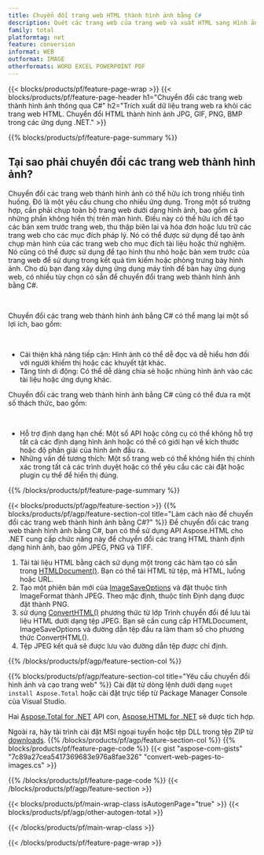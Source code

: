 ```yaml
---
title: Chuyển đổi trang web HTML thành hình ảnh bằng C#
description: Quét các trang web của trang web và xuất HTML sang Hình ảnh. Phát triển các ứng dụng .NET để cạo dữ liệu trang web thành JPEG, PNG, GIF, BMP, v.v. 
family: total
platformtag: net
feature: conversion
informat: WEB
outformat: IMAGE
otherformats: WORD EXCEL POWERPOINT PDF
---
```

{{< blocks/products/pf/feature-page-wrap >}}
{{< blocks/products/pf/feature-page-header h1="Chuyển đổi các trang web thành hình ảnh thông qua C#" h2="Trích xuất dữ liệu trang web ra khỏi các trang web HTML. Chuyển đổi HTML thành hình ảnh JPG, GIF, PNG, BMP trong các ứng dụng .NET." >}}

{{% blocks/products/pf/feature-page-summary %}}

<h2 class="heading-border">Tại sao phải chuyển đổi các trang web thành hình ảnh?</h2>
<p>Chuyển đổi các trang web thành hình ảnh có thể hữu ích trong nhiều tình huống. Đó là một yêu cầu chung cho nhiều ứng dụng. Trong một số trường hợp, cần phải chụp toàn bộ trang web dưới dạng hình ảnh, bao gồm cả những phần không hiển thị trên màn hình. Điều này có thể hữu ích để tạo các bản xem trước trang web, thu thập biên lai và hóa đơn hoặc lưu trữ các trang web cho các mục đích pháp lý. Nó có thể được sử dụng để tạo ảnh chụp màn hình của các trang web cho mục đích tài liệu hoặc thử nghiệm. Nó cũng có thể được sử dụng để tạo hình thu nhỏ hoặc bản xem trước của trang web để sử dụng trong kết quả tìm kiếm hoặc phòng trưng bày hình ảnh. Cho dù bạn đang xây dựng ứng dụng máy tính để bàn hay ứng dụng web, có nhiều tùy chọn có sẵn để chuyển đổi trang web thành hình ảnh bằng C#.</p><br />

<p>Chuyển đổi các trang web thành hình ảnh bằng C# có thể mang lại một số lợi ích, bao gồm:</p><br />
<ul>
<li>Cải thiện khả năng tiếp cận: Hình ảnh có thể dễ đọc và dễ hiểu hơn đối với người khiếm thị hoặc các khuyết tật khác.</li>
<li>Tăng tính di động: Có thể dễ dàng chia sẻ hoặc nhúng hình ảnh vào các tài liệu hoặc ứng dụng khác.</li>
</ul>
<p>Chuyển đổi các trang web thành hình ảnh bằng C# cũng có thể đưa ra một số thách thức, bao gồm:</p><br />
<ul>
<li>Hỗ trợ định dạng hạn chế: Một số API hoặc công cụ có thể không hỗ trợ tất cả các định dạng hình ảnh hoặc có thể có giới hạn về kích thước hoặc độ phân giải của hình ảnh đầu ra.</li>
<li>Những vấn đề tương thích: Một số trang web có thể không hiển thị chính xác trong tất cả các trình duyệt hoặc có thể yêu cầu các cài đặt hoặc plugin cụ thể để hiển thị đúng.</li>
</ul>
{{% /blocks/products/pf/feature-page-summary  %}}

{{< blocks/products/pf/agp/feature-section >}}
{{% blocks/products/pf/agp/feature-section-col title="Làm cách nào để chuyển đổi các trang web thành hình ảnh bằng C#?" %}}
Để chuyển đổi các trang web thành hình ảnh bằng C#, bạn có thể sử dụng API Aspose.HTML cho .NET cung cấp chức năng này để chuyển đổi các trang HTML thành định dạng hình ảnh, bao gồm JPEG, PNG và TIFF.</p>

1. Tải tài liệu HTML bằng cách sử dụng một trong các hàm tạo có sẵn trong [HTMLDocument()](https://reference.aspose.com/html/net/aspose.html/htmldocument/). Bạn có thể tải HTML từ tệp, mã HTML, luồng hoặc URL.
2. Tạo một phiên bản mới của [ImageSaveOptions](https://reference.aspose.com/html/net/aspose.html.saving/imagesaveoptions/) và đặt thuộc tính ImageFormat thành JPEG. Theo mặc định, thuộc tính Định dạng được đặt thành PNG.
3. sử dụng [ConvertHTML()](https://reference.aspose.com/html/net/aspose.html.converters/converter/converthtml/) phương thức từ lớp Trình chuyển đổi để lưu tài liệu HTML dưới dạng tệp JPEG. Bạn sẽ cần cung cấp HTMLDocument, ImageSaveOptions và đường dẫn tệp đầu ra làm tham số cho phương thức ConvertHTML().
4. Tệp JPEG kết quả sẽ được lưu vào đường dẫn tệp được chỉ định.
 
{{% /blocks/products/pf/agp/feature-section-col %}}

{{% blocks/products/pf/agp/feature-section-col title="Yêu cầu chuyển đổi hình ảnh và cạo trang web" %}}
Cài đặt từ dòng lệnh dưới dạng ```nuget install Aspose.Total``` hoặc cài đặt trực tiếp từ Package Manager Console của Visual Studio.

Hai [Aspose.Total for .NET](https://products.aspose.com/total/net/) API con, [Aspose.HTML for .NET](https://products.aspose.com/html/net/) sẽ được tích hợp.

Ngoài ra, hãy tải trình cài đặt MSI ngoại tuyến hoặc tệp DLL trong tệp ZIP từ [downloads](https://releases.aspose.com/total/net).
{{% /blocks/products/pf/agp/feature-section-col %}}
{{% blocks/products/pf/feature-page-code %}}
{{< gist "aspose-com-gists" "7c89a27cea5417369683e976a8fae326" "convert-web-pages-to-images.cs" >}}

{{% /blocks/products/pf/feature-page-code %}}
{{< /blocks/products/pf/agp/feature-section >}}

{{< blocks/products/pf/main-wrap-class isAutogenPage="true" >}}
{{< blocks/products/pf/agp/other-autogen-total >}}

{{< /blocks/products/pf/main-wrap-class >}}

{{< /blocks/products/pf/feature-page-wrap >}}